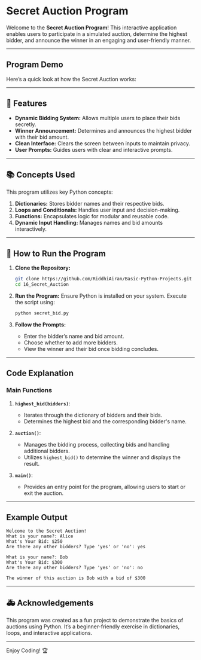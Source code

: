 # Secret Auction Program

Welcome to the **Secret Auction Program**! This interactive application enables users to participate in a simulated auction, determine the highest bidder, and announce the winner in an engaging and user-friendly manner.

---

## Program Demo
Here’s a quick look at how the Secret Auction works:

---

## 🚀 Features

- **Dynamic Bidding System:** Allows multiple users to place their bids secretly.
- **Winner Announcement:** Determines and announces the highest bidder with their bid amount.
- **Clean Interface:** Clears the screen between inputs to maintain privacy.
- **User Prompts:** Guides users with clear and interactive prompts.

---

## 📚 Concepts Used

This program utilizes key Python concepts:

1. **Dictionaries:** Stores bidder names and their respective bids.
2. **Loops and Conditionals:** Handles user input and decision-making.
3. **Functions:** Encapsulates logic for modular and reusable code.
4. **Dynamic Input Handling:** Manages names and bid amounts interactively.

---

## 📄 How to Run the Program

1. **Clone the Repository:**
   ```bash
   git clone https://github.com/RiddhiAiran/Basic-Python-Projects.git
   cd 16_Secret_Auction
   ```

2. **Run the Program:**
   Ensure Python is installed on your system. Execute the script using:
   ```bash
   python secret_bid.py
   ```

3. **Follow the Prompts:**
   - Enter the bidder’s name and bid amount.
   - Choose whether to add more bidders.
   - View the winner and their bid once bidding concludes.

---

## Code Explanation

### Main Functions

1. **`highest_bid(bidders)`**:
   - Iterates through the dictionary of bidders and their bids.
   - Determines the highest bid and the corresponding bidder's name.

2. **`auction()`**:
   - Manages the bidding process, collecting bids and handling additional bidders.
   - Utilizes `highest_bid()` to determine the winner and displays the result.

3. **`main()`**:
   - Provides an entry point for the program, allowing users to start or exit the auction.

---

## Example Output

```plaintext
Welcome to the Secret Auction!
What is your name?: Alice
What's Your Bid: $250
Are there any other bidders? Type 'yes' or 'no': yes

What is your name?: Bob
What's Your Bid: $300
Are there any other bidders? Type 'yes' or 'no': no

The winner of this auction is Bob with a bid of $300
```

---

## 🚑 Acknowledgements

This program was created as a fun project to demonstrate the basics of auctions using Python. It’s a beginner-friendly exercise in dictionaries, loops, and interactive applications.

---

Enjoy Coding! 🏆
